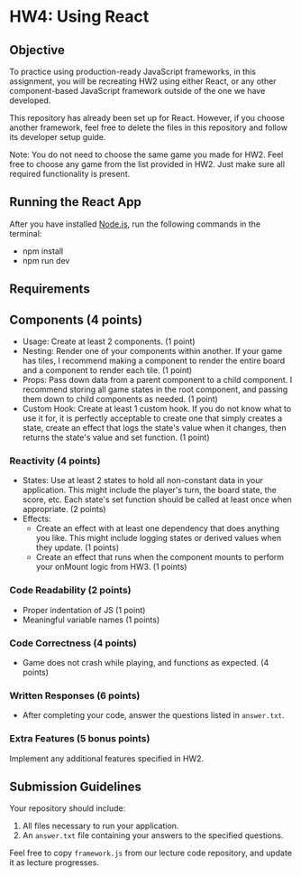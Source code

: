 # HW4: Using React

## Objective
To practice using production-ready JavaScript frameworks, in this assignment, you will be recreating HW2 using either React, or any other component-based JavaScript framework outside of the one we have developed.

This repository has already been set up for React. However, if you choose another framework, feel free to delete the files in this repository and follow its developer setup guide.

Note: You do not need to choose the same game you made for HW2. Feel free to choose any game from the list provided in HW2. Just make sure all required functionality is present.

## Running the React App
After you have installed [Node.js](https://nodejs.org/en), run the following commands in the terminal:
- npm install
- npm run dev

## Requirements

## Components (4 points)
- Usage: Create at least 2 components. (1 point)
- Nesting: Render one of your components within another. If your game has tiles, I recommend making a component to render the entire board and a component to render each tile. (1 point)
- Props: Pass down data from a parent component to a child component. I recommend storing all game states in the root component, and passing them down to child components as needed. (1 point)
- Custom Hook: Create at least 1 custom hook. If you do not know what to use it for, it is perfectly acceptable to create one that simply creates a state, create an effect that logs the state's value when it changes, then returns the state's value and set function. (1 point)

### Reactivity (4 points)
- States: Use at least 2 states to hold all non-constant data in your application. This might include the player's turn, the board state, the score, etc. Each state's set function should be called at least once when appropriate. (2 points)
- Effects:
    - Create an effect with at least one dependency that does anything you like. This might include logging states or derived values when they update. (1 points)
    - Create an effect that runs when the component mounts to perform your onMount logic from HW3. (1 points)

### Code Readability (2 points)
- Proper indentation of JS (1 point)
- Meaningful variable names (1 points)

### Code Correctness (4 points)
- Game does not crash while playing, and functions as expected. (4 points)

### Written Responses (6 points)
- After completing your code, answer the questions listed in `answer.txt`.

### Extra Features (5 bonus points)
Implement any additional features specified in HW2.

## Submission Guidelines

Your repository should include:
1. All files necessary to run your application.
2. An `answer.txt` file containing your answers to the specified questions.

Feel free to copy `framework.js` from our lecture code repository, and update it as lecture progresses.